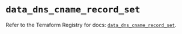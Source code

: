# `data_dns_cname_record_set`

Refer to the Terraform Registry for docs: [`data_dns_cname_record_set`](https://registry.terraform.io/providers/hashicorp/dns/3.4.2/docs/data-sources/cname_record_set).
